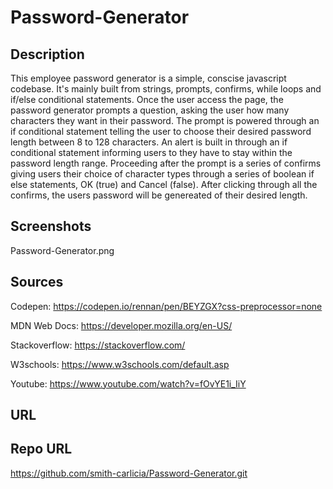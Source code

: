 # Password-Generator

## Description 

This employee password generator is a simple, conscise javascript codebase. It's mainly built from strings, prompts, confirms, while loops and if/else conditional statements. Once the user access the page, the password generator prompts a question, asking the user how many characters they want in their password. The prompt is powered through an if conditional statement telling the user to choose their desired password length between 8 to 128 characters. An alert is built in through an if conditional statement informing users to they have to stay within the password length range. Proceeding after the prompt is a series of confirms giving users their choice of character types through a series of boolean if else statements, OK (true) and Cancel (false). After clicking through all the confirms, the users password will be genereated of their desired length. 

## Screenshots
Password-Generator.png

## Sources

Codepen: https://codepen.io/rennan/pen/BEYZGX?css-preprocessor=none

MDN Web Docs: https://developer.mozilla.org/en-US/

Stackoverflow: https://stackoverflow.com/

W3schools: https://www.w3schools.com/default.asp

Youtube: https://www.youtube.com/watch?v=fOvYE1i_IiY

## URL

## Repo URL
https://github.com/smith-carlicia/Password-Generator.git